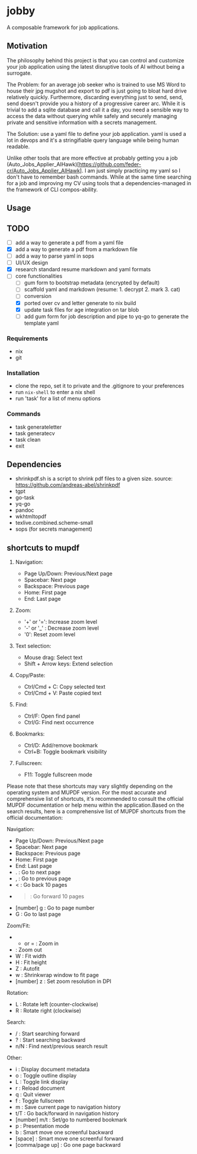 # jobby
A composable framework for job applications.

## Motivation

The philosophy behind this project is that you can control and customize your job application using the latest disruptive tools of AI without being a surrogate.

The Problem: for an average job seeker who is trained to use MS Word to house their jpg mugshot and export to pdf is just going to bloat hard drive relatively quickly. Furthermore, discarding everything just to send, send, send doesn't provide you a history of a progressive career arc. While it is trivial to add a sqlite database and call it a day, you need a sensible way to access the data without querying while safely and securely managing private and sensitive information with a secrets management.

The Solution: use a yaml file to define your job application. yaml is used a lot in devops and it's a stringifiable query language while being human readable.

Unlike other tools that are more effective at probably getting you a job (Auto_Jobs_Applier_AIHawk)[https://github.com/feder-cr/Auto_Jobs_Applier_AIHawk]. I am just simply practicing my yaml so I don't have to remember bash commands. While at the same time searching for a job and improving my CV using tools that a dependencies-managed in the framework of CLI compos-ability.

## Usage

## TODO
- [ ] add a way to generate a pdf from a yaml file
- [x] add a way to generate a pdf from a markdown file
- [ ] add a way to parse yaml in sops
- [ ] UI/UX design
- [x] research standard resume markdown and yaml formats
- [ ] core functionalities
   - [ ] gum form to bootstrap metadata (encrypted by default)
   - [ ] scaffold yaml and markdown (resume: 1. decrypt 2. mark 3. cat)
   - [ ] conversion
   - [x] ported over cv and letter generate to nix build 
   - [x] update task files for age integration on tar blob
   - [ ] add gum form for job description and pipe to yq-go to generate the template yaml

### Requirements
- nix
- git

### Installation
- clone the repo, set it to private and the .gitignore to your preferences
- run `nix-shell` to enter a nix shell
- run 'task' for a list of menu options

### Commands
- task generateletter
- task generatecv
- task clean
- exit

## Dependencies
- shrinkpdf.sh is a script to shrink pdf files to a given size. source: https://github.com/andreas-abel/shrinkpdf 
- tgpt
- go-task
- yq-go
- pandoc
- wkhtmltopdf
- texlive.combined.scheme-small
- sops (for secrets management)


## shortcuts to mupdf
1. Navigation:
   - Page Up/Down: Previous/Next page
   - Spacebar: Next page
   - Backspace: Previous page
   - Home: First page
   - End: Last page

2. Zoom:
   - '+' or '=': Increase zoom level
   - '-' or '_' : Decrease zoom level
   - '0': Reset zoom level

3. Text selection:
   - Mouse drag: Select text
   - Shift + Arrow keys: Extend selection

4. Copy/Paste:
   - Ctrl/Cmd + C: Copy selected text
   - Ctrl/Cmd + V: Paste copied text

5. Find:
   - Ctrl/F: Open find panel
   - Ctrl/G: Find next occurrence

6. Bookmarks:
   - Ctrl/D: Add/remove bookmark
   - Ctrl+B: Toggle bookmark visibility

7. Fullscreen:
   - F11: Toggle fullscreen mode

Please note that these shortcuts may vary slightly depending on the operating
 system and MUPDF version. For the most accurate and comprehensive list of
 shortcuts, it's recommended to consult the official MUPDF documentation or help
 menu within the application.Based on the search results, here is a
 comprehensive list of MUPDF shortcuts from the official documentation:

Navigation:
- Page Up/Down: Previous/Next page
- Spacebar: Next page
- Backspace: Previous page
- Home: First page
- End: Last page
- . : Go to next page
- , : Go to previous page
- < : Go back 10 pages
- > : Go forward 10 pages
- [number] g : Go to page number
- G : Go to last page

Zoom/Fit:
- + or = : Zoom in
-  : Zoom out
- W : Fit width
- H : Fit height
- Z : Autofit
- w : Shrinkwrap window to fit page
- [number] z : Set zoom resolution in DPI

Rotation:
- L : Rotate left (counter-clockwise)
- R : Rotate right (clockwise)

Search:
- / : Start searching forward
- ? : Start searching backward
- n/N : Find next/previous search result

Other:
- i : Display document metadata
- o : Toggle outline display
- L : Toggle link display
- r : Reload document
- q : Quit viewer
- f : Toggle fullscreen
- m : Save current page to navigation history
- t/T : Go back/forward in navigation history
- [number] m/t : Set/go to numbered bookmark
- p : Presentation mode
- b : Smart move one screenful backward
- [space] : Smart move one screenful forward
- [comma/page up] : Go one page backward
